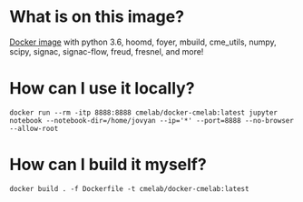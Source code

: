 # What is on this image?

[Docker image](https://hub.docker.com/r/cmelab/docker-cmelab/) with python 3.6, hoomd, foyer, mbuild, cme_utils, numpy, scipy, signac, signac-flow, freud, fresnel, and more!

# How can I use it locally?
`docker run --rm -itp 8888:8888 cmelab/docker-cmelab:latest jupyter notebook --notebook-dir=/home/jovyan --ip='*' --port=8888 --no-browser --allow-root`

# How can I build it myself?
`docker build . -f Dockerfile -t cmelab/docker-cmelab:latest`
